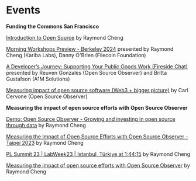 

# Events

**Funding the Commons San Francisco**

[Introduction to Open Source](https://drive.google.com/file/d/1KCKp5YU36c9u3_2r-oTCH0zM9nVmqpPl/view) by Raymond Cheng

[Morning Workshops Preview - Berkeley 2024](https://www.youtube.com/watch?v=6uW2lpoXe7Q&list=PL3C6eF-zu5AZC9dFtgMVhnclE5GtnkWvX&index=13) presented by Raymond Cheng (Kariba Labs), Danny O'Brien (Filecoin Foundation)

[A Developer’s Journey: Supporting Your Public Goods Work (Fireside Chat)](https://www.youtube.com/watch?v=r5CThl_e6mo&list=PL3C6eF-zu5AZC9dFtgMVhnclE5GtnkWvX&index=2) presented by Reuven Gonzales (Open Source Observer) and Britta Gustafson (A1M Solutions) 

[Measuring impact of open source software (Web3 + bigger picture)](https://www.youtube.com/watch?v=rMIiGbxEAw8&list=PL3C6eF-zu5AZC9dFtgMVhnclE5GtnkWvX&index=6) by Carl Cervone (Open Source Observer)


**Measuring the impact of open source efforts with Open Source Observer**

[Demo: Open Source Observer - Growing and investing in open source through data](https://www.youtube.com/watch?v=cNhQJ5FmvjQ) by Raymond Cheng

[Measuring the Impact of Open Source Efforts with Open Source Observer - Taipei 2023](https://www.youtube.com/watch?v=D7xS0fgRYuQ) by Raymond Cheng

[PL Summit 23 | LabWeek23 | Istanbul, Türkiye at 1:44:15](https://www.youtube.com/watch?v=sHvdBRj3kxE&t=6250s) by Raymond Cheng

[Measuring the impact of open source efforts with Open Source Observer](https://www.youtube.com/watch?v=szGLQDwm_E0) by Raymond Cheng
